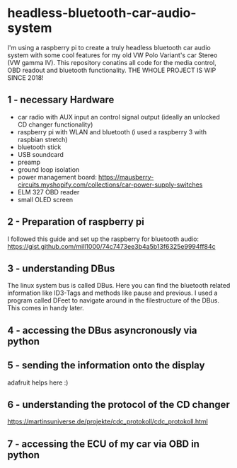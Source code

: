 # headless-bluetooth-car-audio-system
I'm using a raspberry pi to create a truly headless bluetooth car audio system with some cool features for my old VW Polo Variant's car Stereo (VW gamma IV). This repository conatins all code for the media control, OBD readout and bluetooth functionality.  THE WHOLE PROJECT IS WIP SINCE 2018!

## 1 - necessary Hardware
* car radio with AUX input an control signal output (ideally an unlocked CD changer functionality)
* raspberry pi with WLAN and bluetooth (i used a raspberry 3 with raspbian stretch)
* bluetooth stick 
* USB soundcard 
* preamp
* ground loop isolation
* power management board: https://mausberry-circuits.myshopify.com/collections/car-power-supply-switches
* ELM 327 OBD reader
* small OLED screen

## 2 - Preparation of raspberry pi
I followed this guide and set up the raspberry for bluetooth audio: 
https://gist.github.com/mill1000/74c7473ee3b4a5b13f6325e9994ff84c

## 3 - understanding DBus
The linux system bus is called DBus. Here you can find the bluetooth related information like ID3-Tags and methods like pause and previous. I used a program called DFeet to navigate around in the filestructure of the DBus. This comes in handy later.

## 4 - accessing the DBus asyncronously via python


## 5 - sending the information onto the display
adafruit helps here :)

## 6 - understanding the protocol of the CD changer
https://martinsuniverse.de/projekte/cdc_protokoll/cdc_protokoll.html


## 7 - accessing the ECU of my car via OBD in python

